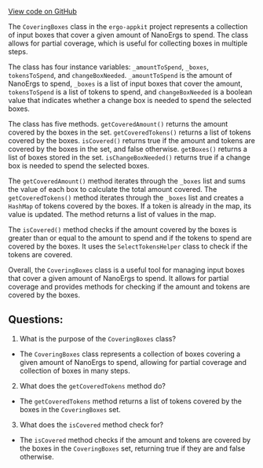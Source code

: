 [View code on GitHub](https://github.com/ergoplatform/ergo-appkit/lib-api/src/main/java/org/ergoplatform/appkit/CoveringBoxes.java)

The `CoveringBoxes` class in the `ergo-appkit` project represents a collection of input boxes that cover a given amount of NanoErgs to spend. The class allows for partial coverage, which is useful for collecting boxes in multiple steps. 

The class has four instance variables: `_amountToSpend`, `_boxes`, `tokensToSpend`, and `changeBoxNeeded`. `_amountToSpend` is the amount of NanoErgs to spend, `_boxes` is a list of input boxes that cover the amount, `tokensToSpend` is a list of tokens to spend, and `changeBoxNeeded` is a boolean value that indicates whether a change box is needed to spend the selected boxes. 

The class has five methods. `getCoveredAmount()` returns the amount covered by the boxes in the set. `getCoveredTokens()` returns a list of tokens covered by the boxes. `isCovered()` returns true if the amount and tokens are covered by the boxes in the set, and false otherwise. `getBoxes()` returns a list of boxes stored in the set. `isChangeBoxNeeded()` returns true if a change box is needed to spend the selected boxes. 

The `getCoveredAmount()` method iterates through the `_boxes` list and sums the value of each box to calculate the total amount covered. The `getCoveredTokens()` method iterates through the `_boxes` list and creates a `HashMap` of tokens covered by the boxes. If a token is already in the map, its value is updated. The method returns a list of values in the map. 

The `isCovered()` method checks if the amount covered by the boxes is greater than or equal to the amount to spend and if the tokens to spend are covered by the boxes. It uses the `SelectTokensHelper` class to check if the tokens are covered. 

Overall, the `CoveringBoxes` class is a useful tool for managing input boxes that cover a given amount of NanoErgs to spend. It allows for partial coverage and provides methods for checking if the amount and tokens are covered by the boxes.
## Questions: 
 1. What is the purpose of the `CoveringBoxes` class?
- The `CoveringBoxes` class represents a collection of boxes covering a given amount of NanoErgs to spend, allowing for partial coverage and collection of boxes in many steps.

2. What does the `getCoveredTokens` method do?
- The `getCoveredTokens` method returns a list of tokens covered by the boxes in the `CoveringBoxes` set.

3. What does the `isCovered` method check for?
- The `isCovered` method checks if the amount and tokens are covered by the boxes in the `CoveringBoxes` set, returning true if they are and false otherwise.